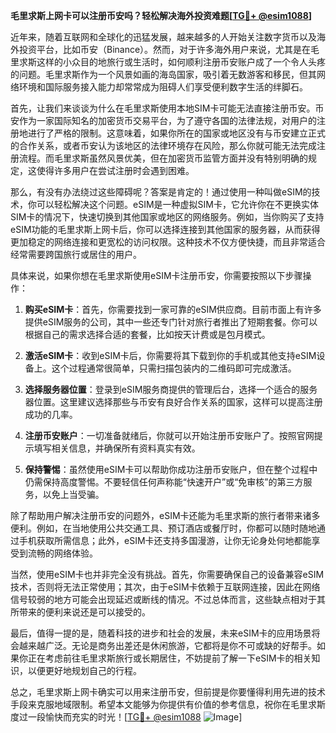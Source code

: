 **毛里求斯上网卡可以注册币安吗？轻松解决海外投资难题[[TG💪+ @esim1088](https://t.me/s/esim1088)]**

近年来，随着互联网和全球化的迅猛发展，越来越多的人开始关注数字货币以及海外投资平台，比如币安（Binance）。然而，对于许多海外用户来说，尤其是在毛里求斯这样的小众目的地旅行或生活时，如何顺利注册币安账户成了一个令人头疼的问题。毛里求斯作为一个风景如画的海岛国家，吸引着无数游客和移民，但其网络环境和国际服务接入能力却常常成为阻碍人们享受便利数字生活的绊脚石。

首先，让我们来谈谈为什么在毛里求斯使用本地SIM卡可能无法直接注册币安。币安作为一家国际知名的加密货币交易平台，为了遵守各国的法律法规，对用户的注册地进行了严格的限制。这意味着，如果你所在的国家或地区没有与币安建立正式的合作关系，或者币安认为该地区的法律环境存在风险，那么你就可能无法完成注册流程。而毛里求斯虽然风景优美，但在加密货币监管方面并没有特别明确的规定，这使得许多用户在尝试注册时会遇到困难。

那么，有没有办法绕过这些障碍呢？答案是肯定的！通过使用一种叫做eSIM的技术，你可以轻松解决这个问题。eSIM是一种虚拟SIM卡，它允许你在不更换实体SIM卡的情况下，快速切换到其他国家或地区的网络服务。例如，当你购买了支持eSIM功能的毛里求斯上网卡后，你可以选择连接到其他国家的服务器，从而获得更加稳定的网络连接和更宽松的访问权限。这种技术不仅方便快捷，而且非常适合经常需要跨国旅行或居住的用户。

具体来说，如果你想在毛里求斯使用eSIM卡注册币安，你需要按照以下步骤操作：

1. **购买eSIM卡**：首先，你需要找到一家可靠的eSIM供应商。目前市面上有许多提供eSIM服务的公司，其中一些还专门针对旅行者推出了短期套餐。你可以根据自己的需求选择合适的套餐，比如按天计费或是包月模式。

2. **激活eSIM卡**：收到eSIM卡后，你需要将其下载到你的手机或其他支持eSIM设备上。这个过程通常很简单，只需扫描包装内的二维码即可完成激活。

3. **选择服务器位置**：登录到eSIM服务商提供的管理后台，选择一个适合的服务器位置。这里建议选择那些与币安有良好合作关系的国家，这样可以提高注册成功的几率。

4. **注册币安账户**：一切准备就绪后，你就可以开始注册币安账户了。按照官网提示填写相关信息，并确保所有资料真实有效。

5. **保持警惕**：虽然使用eSIM卡可以帮助你成功注册币安账户，但在整个过程中仍需保持高度警惕。不要轻信任何声称能“快速开户”或“免审核”的第三方服务，以免上当受骗。

除了帮助用户解决注册币安的问题外，eSIM卡还能为毛里求斯的旅行者带来诸多便利。例如，在当地使用公共交通工具、预订酒店或餐厅时，你都可以随时随地通过手机获取所需信息；此外，eSIM卡还支持多国漫游，让你无论身处何地都能享受到流畅的网络体验。

当然，使用eSIM卡也并非完全没有挑战。首先，你需要确保自己的设备兼容eSIM技术，否则将无法正常使用；其次，由于eSIM卡依赖于互联网连接，因此在网络信号较弱的地方可能会出现延迟或断线的情况。不过总体而言，这些缺点相对于其所带来的便利来说还是可以接受的。

最后，值得一提的是，随着科技的进步和社会的发展，未来eSIM卡的应用场景将会越来越广泛。无论是商务出差还是休闲旅游，它都将是你不可或缺的好帮手。如果你正在考虑前往毛里求斯旅行或长期居住，不妨提前了解一下eSIM卡的相关知识，以便更好地规划自己的行程。

总之，毛里求斯上网卡确实可以用来注册币安，但前提是你要懂得利用先进的技术手段来克服地域限制。希望本文能够为你提供有价值的参考信息，祝你在毛里求斯度过一段愉快而充实的时光！[[TG💪+ @esim1088](https://t.me/s/esim1088) ![Image](https://i.postimg.cc/4NQfJmqS/Snipaste-2025-05-13-00-14-12.png)]